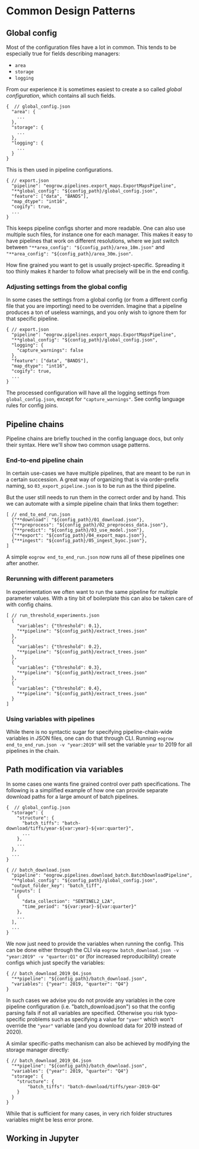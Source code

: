 # Common Design Patterns

## Global config

Most of the configuration files have a lot in common. This tends to be especially true for fields describing managers:
- `area`
- `storage`
- `logging`

From our experience it is sometimes easiest to create a so called *global configuration*, which contains all such fields.

```
{  // global_config.json
  "area": {
    ...
  },
  "storage": {
    ...
  },
  "logging": {
    ...
  }
}
```

This is then used in pipeline configurations.

```
{ // export.json
  "pipeline": "eogrow.pipelines.export_maps.ExportMapsPipeline",
  "**global_config": "${config_path}/global_config.json",
  "feature": ["data", "BANDS"],
  "map_dtype": "int16",
  "cogify": true,
  ...
}
```

This keeps pipeline configs shorter and more readable. One can also use multiple such files, for instance one for each manager. This makes it easy to have pipelines that work on different resolutions, where we just switch between `"**area_config": "${config_path}/area_10m.json"` and `"**area_config": "${config_path}/area_30m.json"`.

How fine grained you want to get is usually project-specific. Spreading it too thinly makes it harder to follow what precisely will be in the end config.

### Adjusting settings from the global config

In some cases the settings from a global config (or from a different config file that you are importing) need to be overriden. Imagine that a pipeline produces a ton of useless warnings, and you only wish to ignore them for that specific pipeline.

```
{ // export.json
  "pipeline": "eogrow.pipelines.export_maps.ExportMapsPipeline",
  "**global_config": "${config_path}/global_config.json",
  "logging": {
    "capture_warnings": false
  },
  "feature": ["data", "BANDS"],
  "map_dtype": "int16",
  "cogify": true,
  ...
}
```

The processed configuration will have all the logging settings from `global_config.json`, except for `"capture_warnings"`. See config language rules for config joins.

## Pipeline chains

Pipeline chains are briefly touched in the config language docs, but only their syntax. Here we'll show two common usage patterns.

### End-to-end pipeline chain

In certain use-cases we have multiple pipelines, that are meant to be run in a certain succession. A great way of organizing that is via order-prefix naming, so `03_export_pipeline.json` is to be run as the third pipeline.

But the user still needs to run them in the correct order and by hand. This we can automate with a simple pipeline chain that links them together:
```
[ // end_to_end_run.json
  {"**download": "${config_path}/01_download.json"},
  {"**preprocess": "${config_path}/02_preprocess_data.json"},
  {"**predict": "${config_path}/03_use_model.json"},
  {"**export": "${config_path}/04_export_maps.json"},
  {"**ingest": "${config_path}/05_ingest_byoc.json"},
]
```

A simple `eogrow end_to_end_run.json` now runs all of these pipelines one after another.

### Rerunning with different parameters

In experimentation we often want to run the same pipeline for multiple parameter values. With a tiny bit of boilerplate this can also be taken care of with config chains.

```
[ // run_threshold_experiments.json
  {
    "variables": {"threshold": 0.1},
    "**pipeline": "${config_path}/extract_trees.json"
  },
  {
    "variables": {"threshold": 0.2},
    "**pipeline": "${config_path}/extract_trees.json"
  },
  {
    "variables": {"threshold": 0.3},
    "**pipeline": "${config_path}/extract_trees.json"
  },
  {
    "variables": {"threshold": 0.4},
    "**pipeline": "${config_path}/extract_trees.json"
  }
]
```

### Using variables with pipelines

While there is no syntactic sugar for specifying pipeline-chain-wide variables in JSON files, one can do that through CLI. Running `eogrow end_to_end_run.json -v "year:2019"` will set the variable `year` to 2019 for all pipelines in the chain.

## Path modification via variables

In some cases one wants fine grained control over path specifications. The following is a simplified example of how one can provide separate download paths for a large amount of batch pipelines.

```
{  // global_config.json
  "storage": {
    "structure": {
      "batch_tiffs": "batch-download/tiffs/year-${var:year}-${var:quarter}",
      ...
    },
    ...
  },
  ...
}
```

```
{ // batch_download.json
  "pipeline": "eogrow.pipelines.download_batch.BatchDownloadPipeline",
  "**global_config": "${config_path}/global_config.json",
  "output_folder_key": "batch_tiff",
  "inputs": [
    {
      "data_collection": "SENTINEL2_L2A",
      "time_period": "${var:year}-${var:quarter}"
    },
    ...
  ],
  ...
}
```

We now just need to provide the variables when running the config. This can be done either through the CLI via `eogrow batch_download.json -v "year:2019" -v "quarter:Q1"` or (for increased reproducibility) create configs which just specify the variables:

```
{ // batch_download_2019_Q4.json
  "**pipeline": "${config_path}/batch_download.json",
  "variables": {"year": 2019, "quarter": "Q4"}
}
```

In such cases we advise you do not provide any variables in the core pipeline configuration (i.e. "batch_download.json") so that the config parsing fails if not all variables are specified. Otherwise you risk typo-specific problems such as specifying a value for `"yaer"` which won't override the `"year"` variable (and you download data for 2019 instead of 2020).

A similar specific-paths mechanism can also be achieved by modifying the storage manager directly:
```
{ // batch_download_2019_Q4.json
  "**pipeline": "${config_path}/batch_download.json",
  "variables": {"year": 2019, "quarter": "Q4"}
  "storage": {
    "structure": {
        "batch_tiffs": "batch-download/tiffs/year-2019-Q4"
    }
  }
}
```
While that is sufficient for many cases, in very rich folder structures variables might be less error prone.


## Working in Jupyter

